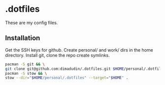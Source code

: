 # .dotfiles

These are my config files.

## Installation

Get the SSH keys for github.
Create personal/ and work/ dirs in the home directory.
Install git, clone the repo create symlinks.

```bash
pacman -S git && \
git clone git@github.com:dimadudin/.dotfiles.git $HOME/personal/.dotfiles && \
pacman -S stow && \
stow --dir="$HOME/personal/.dotfiles" --target="$HOME" .
```
